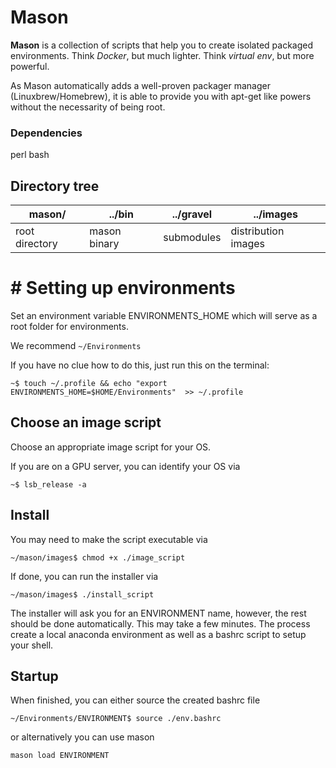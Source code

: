 # Mason

**Mason** is a collection of scripts that help you to create isolated packaged
environments. Think *Docker*, but much lighter. Think *virtual env*, but more
powerful.

As Mason automatically adds a well-proven packager manager (Linuxbrew/Homebrew),
it is able to provide you with apt-get like powers without the necessarity of being root.

### Dependencies  
perl
bash

## Directory tree

| **mason/**       | **../bin**      | **../gravel**   | **../images**       |
|------------------|-----------------|-----------------|---------------------|
| root directory   |   mason binary  | submodules      | distribution images |



# # Setting up environments
Set an environment variable ENVIRONMENTS_HOME which will serve as a root folder for environments.

We recommend ```~/Environments```

If you have no clue how to do this, just run this on the terminal:

```
~$ touch ~/.profile && echo "export ENVIRONMENTS_HOME=$HOME/Environments"  >> ~/.profile
```

## Choose an image script
Choose an appropriate image script for your OS.

If you are on a GPU server, you can identify your OS via

```
~$ lsb_release -a
```

## Install
You may need to make the script executable via

```
~/mason/images$ chmod +x ./image_script
```

If done, you can run the installer via

```
~/mason/images$ ./install_script
```

The installer will ask you for an ENVIRONMENT name, however, the rest should be done automatically.
This may take a few minutes. The process create a local anaconda environment as well as a bashrc script to setup your shell.

## Startup
When finished, you can either source the created bashrc file

```
~/Environments/ENVIRONMENT$ source ./env.bashrc
```

or alternatively you can use mason

```
mason load ENVIRONMENT
```

